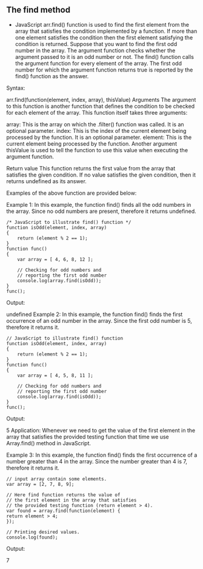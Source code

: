 ## The find method

- JavaScript arr.find() function is used to find the first element from the array that satisfies the condition implemented by a function. If more than one element satisfies the condition then the first element satisfying the condition is returned. Suppose that you want to find the first odd number in the array. The argument function checks whether the argument passed to it is an odd number or not. The find() function calls the argument function for every element of the array. The first odd number for which the argument function returns true is reported by the find() function as the answer.

Syntax:

arr.find(function(element, index, array), thisValue)
Arguments The argument to this function is another function that defines the condition to be checked for each element of the array. This function itself takes three arguments:

array: This is the array on which the .filter() function was called. It is an optional parameter.
index: This is the index of the current element being processed by the function. It is an optional parameter.
element: This is the current element being processed by the function.
Another argument thisValue is used to tell the function to use this value when executing the argument function. 

Return value This function returns the first value from the array that satisfies the given condition. If no value satisfies the given condition, then it returns undefined as its answer.

Examples of the above function are provided below: 

Example 1: In this example, the function find() finds all the odd numbers in the array. Since no odd numbers are present, therefore it returns undefined. 


    /* JavaScript to illustrate find() function */
    function isOdd(element, index, array)
    {
        return (element % 2 == 1);
    }
    function func()
    {
        var array = [ 4, 6, 8, 12 ];
          
        // Checking for odd numbers and
        // reporting the first odd number
        console.log(array.find(isOdd));
    }
    func();
Output:

undefined
Example 2: In this example, the function find() finds the first occurrence of an odd number in the array. Since the first odd number is 5, therefore it returns it. 


    // JavaScript to illustrate find() function
    function isOdd(element, index, array)
    {
        return (element % 2 == 1);
    }
    function func()
    {
        var array = [ 4, 5, 8, 11 ];
      
        // Checking for odd numbers and
        // reporting the first odd number
        console.log(array.find(isOdd));
    }
    func();
Output:

5
Application: Whenever we need to get the value of the first element in the array that satisfies the provided testing function that time we use Array.find() method in JavaScript. 

Example 3: In this example, the function find() finds the first occurrence of a number greater than 4 in the array. Since the number greater than 4 is 7, therefore it returns it. 


    // input array contain some elements.
    var array = [2, 7, 8, 9];
      
    // Here find function returns the value of
    // the first element in the array that satisfies
    // the provided testing function (return element > 4).
    var found = array.find(function(element) {
    return element > 4;
    });
      
    // Printing desired values.
    console.log(found);
Output:

7